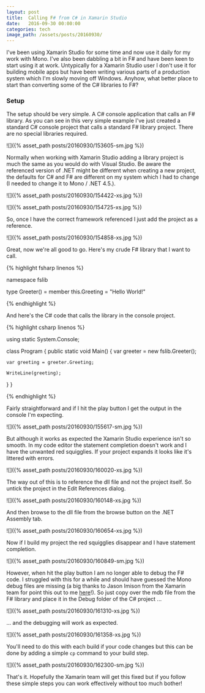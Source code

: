 ```yaml
---
layout: post
title:  Calling F# from C# in Xamarin Studio 
date:   2016-09-30 00:00:00
categories: tech
image_path: /assets/posts/20160930/
---
```


I've been using Xamarin Studio for some time and now use it daily for my work with Mono. I've also been dabbling a bit in F# and have been keen to start using it at work. Untypically for a Xamarin Studio user I don't use it for building mobile apps but have been writing various parts of a production system which I'm slowly moving off Windows. Anyhow, what better place to start than converting some of the C# libraries to F#?

### Setup


The setup should be very simple. A C# console application that calls an F# library. As you can see in this very simple example I've just created a standard C# console project that calls a standard F# library project. There are no special libraries required.

![]({% asset_path posts/20160930/153605-sm.jpg %})

Normally when working with Xamarin Studio adding a library project is much the same as you would do with Visual Studio. Be aware the referenced version of .NET might be different when creating a new project, the defaults for C# and F# are different on my system which I had to change (I needed to change it to Mono / .NET 4.5.).

![]({% asset_path posts/20160930/154422-xs.jpg %})

![]({% asset_path posts/20160930/154725-xs.jpg %})

So, once I have the correct framework referenced I just add the project as a reference.

![]({% asset_path posts/20160930/154858-xs.jpg %})

Great, now we're all good to go. Here's my crude F# library that I want to call.

{% highlight fsharp linenos %}

namespace fslib

type Greeter() = 
  member this.Greeting = "Hello World!"

{% endhighlight %}

And here's the C# code that calls the library in the console project.

{% highlight csharp linenos %}

using static System.Console;

class Program
{
  public static void Main()
  {
    var greeter = new fslib.Greeter();

    var greeting = greeter.Greeting;

    WriteLine(greeting);

  }
}

{% endhighlight %}

Fairly straightforward and if I hit the play button I get the output in the console I'm expecting.

![]({% asset_path posts/20160930/155617-sm.jpg %})

But although it works as expected the Xamarin Studio experience isn't so smooth. In my code editor the statement completion doesn't work and I have the unwanted red squigglies. If your project expands it looks like it's littered with errors.

![]({% asset_path posts/20160930/160020-xs.jpg %})

The way out of this is to reference the dll file and not the project itself. So untick the project in the Edit References dialog.

![]({% asset_path posts/20160930/160148-xs.jpg %})

And then browse to the dll file from the browse button on the .NET Assembly tab.

![]({% asset_path posts/20160930/160654-xs.jpg %})

Now if I build my project the red squigglies disappear and I have statement completion.

![]({% asset_path posts/20160930/160849-sm.jpg %})

However, when hit the play button I am no longer able to debug the F# code. I struggled with this for a while and should have guessed the Mono debug files are missing (a big thanks to Jason Imison from the Xamarin team for point this out to me [here](https://twitter.com/JasonImison/status/781864690733445120)!). So just copy over the mdb file from the F# library and place it in the Debug folder of the C# project ...

![]({% asset_path posts/20160930/161310-xs.jpg %})

... and the debugging will work as expected.

![]({% asset_path posts/20160930/161358-xs.jpg %})

You'll need to do this with each build if your code changes but this can be done by adding a simple ```cp``` command to your build step.

![]({% asset_path posts/20160930/162300-sm.jpg %})

That's it. Hopefully the Xamarin team will get this fixed but if you follow these simple steps you can work effectively without too much bother!